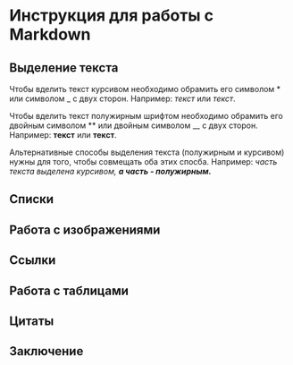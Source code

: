 # Инструкция для работы с Markdown

## Выделение текста

Чтобы вделить текст курсивом необходимо обрамить его символом * или символом _ с двух сторон. Например: *текст* или _текст_.

Чтобы вделить текст полужирным шрифтом необходимо обрамить его двойным символом ** или двойным символом __ с двух сторон. Например: **текст** или __текст__.

Альтернативные способы выделения текста (полужирным и курсивом) нужны для того, чтобы совмещать оба этих спосба. Например:
_часть текста выделена курсивом, **а часть - полужирным.**_

## Списки

## Работа с изображениями

## Ссылки

## Работа с таблицами

## Цитаты

## Заключение